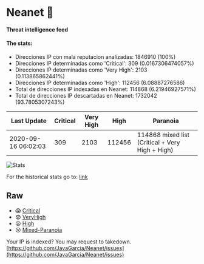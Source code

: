 # Neanet :hocho:
#### Threat intelligence feed
#### The stats:

- Direcciones IP con mala reputacion analizadas: 1846910 (100%)
- Direcciones IP determinadas como 'Critical':  309 (0.0167306474057%)
- Direcciones IP determinadas como 'Very High':  2103 (0.113865862441%)
- Direcciones IP determinadas como 'High':  112456 (6.08887276586)
- Total de direcciones IP indexadas en Neanet:  114868 (6.21946927571%)
- Total de direcciones IP descartadas en Neanet:  1732042 (93.7805307243%)

| Last Update | Critical | Very High | High | Paranoia |
| --- | --- | --- | --- | --- |
| 2020-09-16 06:02:03 | 309 | 2103 | 112456 | 114868 mixed list (Critical + Very High + High)|

![Stats](https://docs.google.com/spreadsheets/d/e/2PACX-1vSnaNMIXVabIpDJjufMlzH7poXnshF3mgd8Is1g9ytUEzVsP5my4Trn8f-xkoLLQ38xpL3HtmUexLo6/pubchart?oid=501124687&format=image)

For the historical stats go to: [link](/stats.csv)
## Raw
- :scream: [Critical](https://raw.githubusercontent.com/JavaGarcia/Neanet/master/blacklists/neanet_critical.txt)
- :fearful: [VeryHigh](https://raw.githubusercontent.com/JavaGarcia/Neanet/master/blacklists/neanet_veryHigh.txtt)
- :frowning: [High](https://raw.githubusercontent.com/JavaGarcia/Neanet/master/blacklists/neanet_high.txt)
- :dizzy_face: [Mixed-Paranoia](https://raw.githubusercontent.com/JavaGarcia/Neanet/master/blacklists/neanet_all.txt)


Your IP is indexed? You may request to takedown. [https://github.com/JavaGarcia/Neanet/issues](https://github.com/JavaGarcia/Neanet/issues)






















































































































































































































































































































































































































































































































































































































































































































































































































































